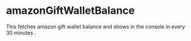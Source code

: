 # amazonGiftWalletBalance
This fetches amazon gift wallet balance and shows in the console in every 30 minutes .
